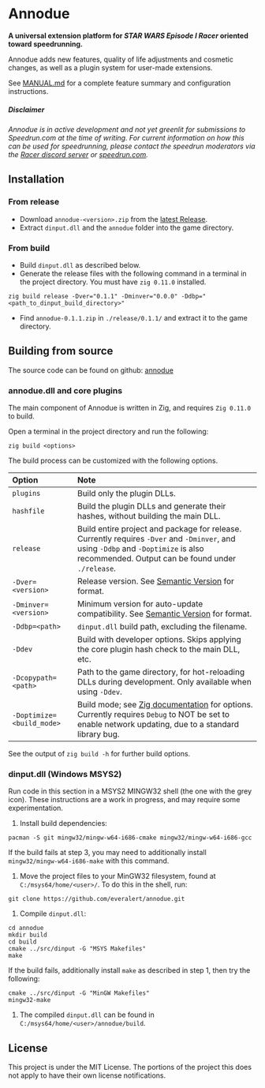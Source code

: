 # Annodue

**A universal extension platform for *STAR WARS Episode I Racer* oriented toward speedrunning.**

Annodue adds new features, quality of life adjustments and cosmetic changes, as well as a plugin system for user-made extensions.

See [MANUAL.md](MANUAL.md) for a complete feature summary and configuration instructions.


##### *Disclaimer*

*Annodue is in active development and not yet greenlit for submissions to Speedrun.com at the time of writing. For current information on how this can be used for speedrunning, please contact the speedrun moderators via the [Racer discord server](https://discord.com/servers/star-wars-episode-i-racer-441839750555369474) or [speedrun.com](https://www.speedrun.com/swe1r).*

## Installation

### From release

- Download `annodue-<version>.zip` from the [latest Release](https://github.com/everalert/annodue/releases/latest).
- Extract `dinput.dll` and the `annodue` folder into the game directory.

### From build

- Build `dinput.dll` as described below.
- Generate the release files with the following command in a terminal in the project directory. You must have `zig 0.11.0` installed.
```zig
zig build release -Dver="0.1.1" -Dminver="0.0.0" -Ddbp="<path_to_dinput_build_directory>"
```
- Find `annodue-0.1.1.zip` in `./release/0.1.1/` and extract it to the game directory.

## Building from source

The source code can be found on github: [annodue](https://github.com/everalert/annodue)

### annodue.dll and core plugins

The main component of Annodue is written in Zig, and requires `Zig 0.11.0` to build.

Open a terminal in the project directory and run the following:
```
zig build <options>
```

The build process can be customized with the following options.

|Option|Note|
|:---|:---|
|`plugins`|Build only the plugin DLLs.
|`hashfile`|Build the plugin DLLs and generate their hashes, without building the main DLL.
|`release`     |Build entire project and package for release. Currently requires `-Dver` and `-Dminver`, and using `-Ddbp` and `-Doptimize` is also recommended. Output can be found under `./release`.
|`-Dver=<version>`|Release version. See [Semantic Version](https://semver.org/) for format.
|`-Dminver=<version>`|Minimum version for auto-update compatibility. See [Semantic Version](https://semver.org/) for format.
|`-Ddbp=<path>`|`dinput.dll` build path, excluding the filename.
|`-Ddev`|Build with developer options. Skips applying the core plugin hash check to the main DLL, etc.
|`-Dcopypath=<path>`|Path to the game directory, for hot-reloading DLLs during development. Only available when using `-Ddev`.
|`-Doptimize=<build_mode>`|Build mode; see [Zig documentation](https://ziglang.org/documentation/0.11.0/#Build-Mode) for options. Currently requires `Debug` to NOT be set to enable network updating, due to a standard library bug.

See the output of `zig build -h` for further build options.


### dinput.dll (Windows MSYS2)

Run code in this section in a MSYS2 MINGW32 shell (the one with the grey icon). These instructions are a work in progress, and may require some experimentation.

1. Install build dependencies:
```
pacman -S git mingw32/mingw-w64-i686-cmake mingw32/mingw-w64-i686-gcc
```
If the build fails at step 3, you may need to additionally install `mingw32/mingw-w64-i686-make` with this command.

1. Move the project files to your MinGW32 filesystem, found at `C:/msys64/home/<user>/`. To do this in the shell, run:
```
git clone https://github.com/everalert/annodue.git
```

1. Compile `dinput.dll`:
```
cd annodue
mkdir build
cd build
cmake ../src/dinput -G "MSYS Makefiles"
make
```
If the build fails, additionally install `make` as described in step 1, then try the following:
```
cmake ../src/dinput -G "MinGW Makefiles"
mingw32-make
```

1. The compiled `dinput.dll` can be found in `C:/msys64/home/<user>/annodue/build`.

<!---
### macOS / Linux

It is assumed you have git, cmake and a compatible compiler installed.

```
cd <appdir>
mkdir build
cd build
cmake ..
make
```
-->

## License

This project is under the MIT License. The portions of the project this does not apply to have their own license notifications.
